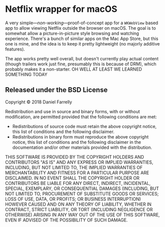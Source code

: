 # Netflix wrapper for macOS

A very simple—*non-working*—proof-of-concept app for a `WKWebView` based app to allow viewing Netflix outside the browser on macOS. The goal is to somewhat allow a picture-in-picture style browsing and watching experience. There's a bunch of similar apps on the Mac App Store, but this one is mine, and the idea is to keep it pretty lightweight (no majorly additive features).

The app works pretty well overall, but doesn't currently play actual content (though trailers work just fine, presumably this is because of DRM), which probably makes it a non-starter. OH WELL AT LEAST WE LEARNED SOMETHING TODAY

## Released under the BSD License

Copyright © 2018 Daniel Farrelly

Redistribution and use in source and binary forms, with or without modification,
are permitted provided that the following conditions are met:

*	Redistributions of source code must retain the above copyright notice, this list
	of conditions and the following disclaimer.
*	Redistributions in binary form must reproduce the above copyright notice, this
	list of conditions and the following disclaimer in the documentation and/or
	other materials provided with the distribution.

THIS SOFTWARE IS PROVIDED BY THE COPYRIGHT HOLDERS AND CONTRIBUTORS "AS IS" AND 
ANY EXPRESS OR IMPLIED WARRANTIES, INCLUDING, BUT NOT LIMITED TO, THE IMPLIED
WARRANTIES OF MERCHANTABILITY AND FITNESS FOR A PARTICULAR PURPOSE ARE DISCLAIMED.
IN NO EVENT SHALL THE COPYRIGHT HOLDER OR CONTRIBUTORS BE LIABLE FOR ANY DIRECT,
INDIRECT, INCIDENTAL, SPECIAL, EXEMPLARY, OR CONSEQUENTIAL DAMAGES (INCLUDING,
BUT NOT LIMITED TO, PROCUREMENT OF SUBSTITUTE GOODS OR SERVICES; LOSS OF USE,
DATA, OR PROFITS; OR BUSINESS INTERRUPTION) HOWEVER CAUSED AND ON ANY THEORY OF
LIABILITY, WHETHER IN CONTRACT, STRICT LIABILITY, OR TORT (INCLUDING NEGLIGENCE
OR OTHERWISE) ARISING IN ANY WAY OUT OF THE USE OF THIS SOFTWARE, EVEN IF
ADVISED OF THE POSSIBILITY OF SUCH DAMAGE.
